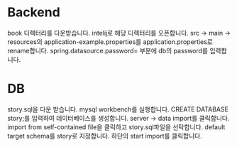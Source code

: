 # Backend
book 디렉터리를 다운받습니다.
intelij로 해당 디렉터리를 오픈합니다.
src -> main -> resources의 application-example.properties를 application.properties로 rename합니다.
spring.datasource.password= 부분에 db의 password를 입력합니다.

# DB
story.sql을 다운 받습니다.
mysql workbench를 실행합니다.
CREATE DATABASE story;를 입력하여 데이터베이스를 생성합니다.
server -> data import를 클릭합니다.
import from self-contained file을 클릭하고 story.sql파일을 선탁합니다.
default target schema를 story로 지정합니다.
하단의 start import를 클릭합니다.
